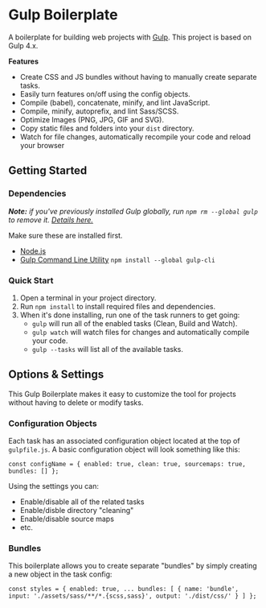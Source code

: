 # Gulp Boilerplate

A boilerplate for building web projects with [Gulp](https://gulpjs.com/). This project is based on Gulp 4.x.

**Features**

- Create CSS and JS bundles without having to manually create separate tasks.
- Easily turn features on/off using the config objects. 
- Compile (babel), concatenate, minify, and lint JavaScript.
- Compile, minify, autoprefix, and lint Sass/SCSS.
- Optimize Images (PNG, JPG, GIF and SVG).
- Copy static files and folders into your `dist` directory.
- Watch for file changes, automatically recompile your code and reload your browser

## Getting Started

### Dependencies

*__Note:__ if you've previously installed Gulp globally, run `npm rm --global gulp` to remove it. [Details here.](https://medium.com/gulpjs/gulp-sips-command-line-interface-e53411d4467)*

Make sure these are installed first.

- [Node.js](http://nodejs.org)
- [Gulp Command Line Utility](http://gulpjs.com) `npm install --global gulp-cli`

### Quick Start

1. Open a terminal in your project directory.
2. Run `npm install` to install required files and dependencies.
3. When it's done installing, run one of the task runners to get going:
	- `gulp` will run all of the enabled tasks (Clean, Build and Watch).
	- `gulp watch` will watch files for changes and automatically compile your code. 
	- `gulp --tasks` will list all of the available tasks. 

## Options & Settings

This Gulp Boilerplate makes it easy to customize the tool for projects without having to delete or modify tasks.

### Configuration Objects

Each task has an associated configuration object located at the top of `gulpfile.js`. A basic configuration object will look something like this:

`
const configName = {
	enabled: true,
	clean: true,
	sourcemaps: true,
	bundles: []
};
`

Using the settings you can:
  - Enable/disable all of the related tasks
  - Enable/disble directory "cleaning"
  - Enable/disable source maps
  - etc.

### Bundles

This boilerplate allows you to create separate "bundles" by simply creating a new object in the task config:

`
const styles = {
	enabled: true,
	...
	bundles: [
		{
			name: 'bundle',
			input: './assets/sass/**/*.{scss,sass}',
			output: './dist/css/'
		}
	]
};
`
